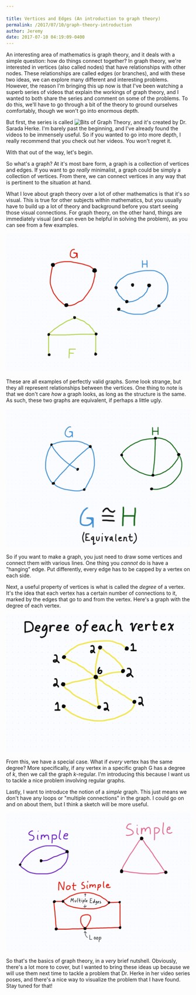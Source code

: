 ```yaml
---

title: Vertices and Edges (An introduction to graph theory)
permalink: /2017/07/10/graph-theory-introduction
author: Jeremy
date: 2017-07-10 04:19:09-0400
---
```



An interesting area of mathematics is graph theory, and it deals with a simple question: how do things connect together? In graph theory, we're interested in vertices (also called nodes) that have relationships with other nodes. These relationships are called edges (or branches), and with these two ideas, we can explore many different and interesting problems. However, the reason I'm bringing this up now is that I've been watching a superb series of videos that explain the workings of graph theory, and I wanted to both share the series and comment on some of the problems. To do this, we'll have to go through a bit of the theory to ground ourselves comfortably, though we won't go into enormous depth.

But first, the series is called ![Bits of Graph Theory](), and it's created by Dr. Sarada Herke. I'm barely past the beginning, and I've already found the videos to be immensely useful. So if you wanted to go into more depth, I really recommend that you check out her videos. You won't regret it.

With that out of the way, let's begin.

So what's a graph? At it's most bare form, a graph is a collection of vertices and edges. If you want to go *really* minimalist, a graph could be simply a collection of vertices. From there, we can connect vertices in any way that is pertinent to the situation at hand.

What I love about graph theory over a lot of other mathematics is that it's *so* visual. This is true for other subjects within mathematics, but you usually have to build up a lot of theory and background before you start seeing those visual connections. For graph theory, on the other hand, things are immediately visual (and can even be helpful in solving the problem), as you can see from a few examples.

![](/images/examples.png)

These are all examples of perfectly valid graphs. Some look strange, but they all represent relationships between the vertices. One thing to note is that we don't care *how* a graph looks, as long as the structure is the same. As such, these two graphs are equivalent, if perhaps a little ugly.

![](/images/graph-equivalence.png)

So if you want to make a graph, you just need to draw some vertices and connect them with various lines. One thing you *cannot* do is have a "hanging" edge. Put differently, every edge has to be capped by a vertex on each side.

Next, a useful property of vertices is what is called the *degree* of a vertex. It's the idea that each vertex has a certain number of connections to it, marked by the edges that go to and from the vertex. Here's a graph with the degree of each vertex.

![](/images/degree.png)

From this, we have a special case. What if *every* vertex has the same degree? More specifically, if any vertex in a specific graph G has a degree of *k*, then we call the graph *k*-regular. I'm introducing this because I want us to tackle a nice problem involving regular graphs.

Lastly, I want to introduce the notion of a *simple* graph. This just means we don't have any loops or "multiple connections" in the graph. I could go on and on about them, but I think a sketch will be more useful.

![](/images/simple-graph.png)

So that's the basics of graph theory, in a *very* brief nutshell. Obviously, there's a lot more to cover, but I wanted to bring these ideas up because we will use them next time to tackle a problem that Dr. Herke in her video series poses, and there's a nice way to visualize the problem that I have found. Stay tuned for that!